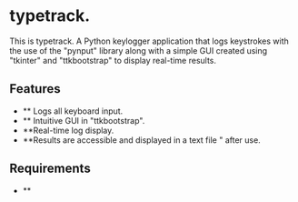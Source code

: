 # typetrack.

This is typetrack. A Python keylogger application that logs keystrokes with the use of the "pynput" library along with a simple GUI created using "tkinter" and "ttkbootstrap" to display real-time results.

## Features
- ** Logs all keyboard input.
- ** Intuitive GUI in "ttkbootstrap".
- **Real-time log display.
- **Results are accessible and displayed in a text file " after use.

## Requirements
- **
